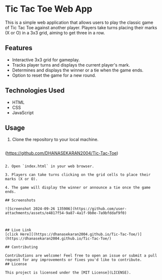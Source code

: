
# Tic Tac Toe Web App

This is a simple web application that allows users to play the classic game of Tic Tac Toe against another player. Players take turns placing their marks (X or O) in a 3x3 grid, aiming to get three in a row.

## Features

- Interactive 3x3 grid for gameplay.
- Tracks player turns and displays the current player's mark.
- Determines and displays the winner or a tie when the game ends.
- Option to reset the game for a new round.



## Technologies Used

- HTML
- CSS
- JavaScript

## Usage

1. Clone the repository to your local machine.
   ```bash
(https://github.com/DHANASEKARAN2004/Tic-Tac-Toe)
   ```

2. Open `index.html` in your web browser.

3. Players can take turns clicking on the grid cells to place their marks (X or O).

4. The game will display the winner or announce a tie once the game ends.

## Screenshots

![Screenshot 2024-09-26 135906](https://github.com/user-attachments/assets/e4817f54-9a87-4a1f-9b0e-7a9bfddaf9f0)



## Live Link
[click Here][(https://dhanasekaran2004.github.io/Tic-Tac-Toe/)](https://dhanasekaran2004.github.io/Tic-Tac-Toe/)

## Contributing

Contributions are welcome! Feel free to open an issue or submit a pull request for any improvements or fixes you'd like to contribute.
## License

This project is licensed under the [MIT License](LICENSE).
